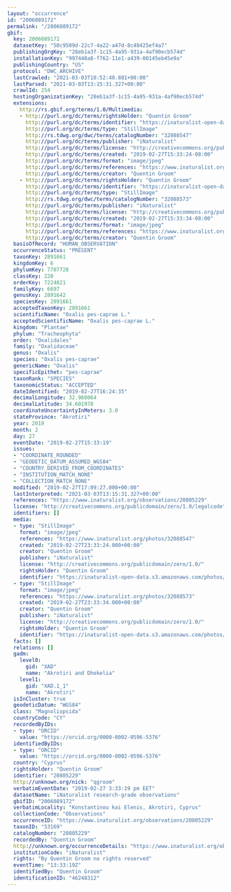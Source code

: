 ```yaml
---
layout: "occurrence"
id: "2006089172"
permalink: "/2006089172"
gbif:
  key: 2006089172
  datasetKey: "50c9509d-22c7-4a22-a47d-8c48425ef4a7"
  publishingOrgKey: "28eb1a3f-1c15-4a95-931a-4af90ecb574d"
  installationKey: "997448a8-f762-11e1-a439-00145eb45e9a"
  publishingCountry: "US"
  protocol: "DWC_ARCHIVE"
  lastCrawled: "2021-03-03T10:52:40.881+00:00"
  lastParsed: "2021-03-03T13:15:31.327+00:00"
  crawlId: 254
  hostingOrganizationKey: "28eb1a3f-1c15-4a95-931a-4af90ecb574d"
  extensions:
    http://rs.gbif.org/terms/1.0/Multimedia:
    - http://purl.org/dc/terms/rightsHolder: "Quentin Groom"
      http://purl.org/dc/terms/identifier: "https://inaturalist-open-data.s3.amazonaws.com/photos/32088547/original.jpeg?1551280802"
      http://purl.org/dc/terms/type: "StillImage"
      http://rs.tdwg.org/dwc/terms/catalogNumber: "32088547"
      http://purl.org/dc/terms/publisher: "iNaturalist"
      http://purl.org/dc/terms/license: "http://creativecommons.org/publicdomain/zero/1.0/"
      http://purl.org/dc/terms/created: "2019-02-27T15:33:24-08:00"
      http://purl.org/dc/terms/format: "image/jpeg"
      http://purl.org/dc/terms/references: "https://www.inaturalist.org/photos/32088547"
      http://purl.org/dc/terms/creator: "Quentin Groom"
    - http://purl.org/dc/terms/rightsHolder: "Quentin Groom"
      http://purl.org/dc/terms/identifier: "https://inaturalist-open-data.s3.amazonaws.com/photos/32088573/original.jpeg?1551280841"
      http://purl.org/dc/terms/type: "StillImage"
      http://rs.tdwg.org/dwc/terms/catalogNumber: "32088573"
      http://purl.org/dc/terms/publisher: "iNaturalist"
      http://purl.org/dc/terms/license: "http://creativecommons.org/publicdomain/zero/1.0/"
      http://purl.org/dc/terms/created: "2019-02-27T15:33:34-08:00"
      http://purl.org/dc/terms/format: "image/jpeg"
      http://purl.org/dc/terms/references: "https://www.inaturalist.org/photos/32088573"
      http://purl.org/dc/terms/creator: "Quentin Groom"
  basisOfRecord: "HUMAN_OBSERVATION"
  occurrenceStatus: "PRESENT"
  taxonKey: 2891661
  kingdomKey: 6
  phylumKey: 7707728
  classKey: 220
  orderKey: 7224021
  familyKey: 6697
  genusKey: 2891642
  speciesKey: 2891661
  acceptedTaxonKey: 2891661
  scientificName: "Oxalis pes-caprae L."
  acceptedScientificName: "Oxalis pes-caprae L."
  kingdom: "Plantae"
  phylum: "Tracheophyta"
  order: "Oxalidales"
  family: "Oxalidaceae"
  genus: "Oxalis"
  species: "Oxalis pes-caprae"
  genericName: "Oxalis"
  specificEpithet: "pes-caprae"
  taxonRank: "SPECIES"
  taxonomicStatus: "ACCEPTED"
  dateIdentified: "2019-02-27T16:24:35"
  decimalLongitude: 32.960064
  decimalLatitude: 34.601978
  coordinateUncertaintyInMeters: 3.0
  stateProvince: "Akrotiri"
  year: 2019
  month: 2
  day: 27
  eventDate: "2019-02-27T15:33:19"
  issues:
  - "COORDINATE_ROUNDED"
  - "GEODETIC_DATUM_ASSUMED_WGS84"
  - "COUNTRY_DERIVED_FROM_COORDINATES"
  - "INSTITUTION_MATCH_NONE"
  - "COLLECTION_MATCH_NONE"
  modified: "2019-02-27T17:09:27.000+00:00"
  lastInterpreted: "2021-03-03T13:15:31.327+00:00"
  references: "https://www.inaturalist.org/observations/20805229"
  license: "http://creativecommons.org/publicdomain/zero/1.0/legalcode"
  identifiers: []
  media:
  - type: "StillImage"
    format: "image/jpeg"
    references: "https://www.inaturalist.org/photos/32088547"
    created: "2019-02-27T23:33:24.000+00:00"
    creator: "Quentin Groom"
    publisher: "iNaturalist"
    license: "http://creativecommons.org/publicdomain/zero/1.0/"
    rightsHolder: "Quentin Groom"
    identifier: "https://inaturalist-open-data.s3.amazonaws.com/photos/32088547/original.jpeg?1551280802"
  - type: "StillImage"
    format: "image/jpeg"
    references: "https://www.inaturalist.org/photos/32088573"
    created: "2019-02-27T23:33:34.000+00:00"
    creator: "Quentin Groom"
    publisher: "iNaturalist"
    license: "http://creativecommons.org/publicdomain/zero/1.0/"
    rightsHolder: "Quentin Groom"
    identifier: "https://inaturalist-open-data.s3.amazonaws.com/photos/32088573/original.jpeg?1551280841"
  facts: []
  relations: []
  gadm:
    level0:
      gid: "XAD"
      name: "Akrotiri and Dhekelia"
    level1:
      gid: "XAD.1_1"
      name: "Akrotiri"
  isInCluster: true
  geodeticDatum: "WGS84"
  class: "Magnoliopsida"
  countryCode: "CY"
  recordedByIDs:
  - type: "ORCID"
    value: "https://orcid.org/0000-0002-0596-5376"
  identifiedByIDs:
  - type: "ORCID"
    value: "https://orcid.org/0000-0002-0596-5376"
  country: "Cyprus"
  rightsHolder: "Quentin Groom"
  identifier: "20805229"
  http://unknown.org/nick: "qgroom"
  verbatimEventDate: "2019-02-27 3:33:19 pm EET"
  datasetName: "iNaturalist research-grade observations"
  gbifID: "2006089172"
  verbatimLocality: "Konstantinou kai Elenis, Akrotiri, Cyprus"
  collectionCode: "Observations"
  occurrenceID: "https://www.inaturalist.org/observations/20805229"
  taxonID: "53169"
  catalogNumber: "20805229"
  recordedBy: "Quentin Groom"
  http://unknown.org/occurrenceDetails: "https://www.inaturalist.org/observations/20805229"
  institutionCode: "iNaturalist"
  rights: "By Quentin Groom no rights reserved"
  eventTime: "13:33:19Z"
  identifiedBy: "Quentin Groom"
  identificationID: "46248312"
---
```

